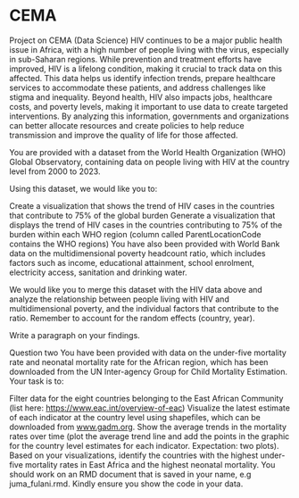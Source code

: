 # CEMA
Project on CEMA (Data Science)
HIV continues to be a major public health issue in Africa, with a high number of people living with the virus, especially in sub-Saharan regions. While prevention and treatment efforts have improved, HIV is a lifelong condition, making it crucial to track data on this affected. This data helps us identify infection trends, prepare healthcare services to accommodate these patients, and address challenges like stigma and inequality. Beyond health, HIV also impacts jobs, healthcare costs, and poverty levels, making it important to use data to create targeted interventions. By analyzing this information, governments and organizations can better allocate resources and create policies to help reduce transmission and improve the quality of life for those affected.

You are provided with a dataset from the World Health Organization (WHO) Global Observatory, containing data on people living with HIV at the country level from 2000 to 2023.

Using this dataset, we would like you to:

Create a visualization that shows the trend of HIV cases in the countries that contribute to 75% of the global burden
Generate a visualization that displays the trend of HIV cases in the countries contributing to 75% of the burden within each WHO region (column called ParentLocationCode contains the WHO regions)
You have also been provided with World Bank data on the multidimensional poverty headcount ratio, which includes factors such as income, educational attainment, school enrolment, electricity access, sanitation and drinking water.

We would like you to merge this dataset with the HIV data above and analyze the relationship between people living with HIV and multidimensional poverty, and the individual factors that contribute to the ratio. Remember to account for the random effects (country, year).

Write a paragraph on your findings.

Question two You have been provided with data on the under-five mortality rate and neonatal mortality rate for the African region, which has been downloaded from the UN Inter-agency Group for Child Mortality Estimation. Your task is to:

Filter data for the eight countries belonging to the East African Community (list here: https://www.eac.int/overview-of-eac)
Visualize the latest estimate of each indicator at the country level using shapefiles, which can be downloaded from www.gadm.org.
Show the average trends in the mortality rates over time (plot the average trend line and add the points in the graphic for the country level estimates for each indicator. Expectation: two plots).
Based on your visualizations, identify the countries with the highest under-five mortality rates in East Africa and the highest neonatal mortality.
You should work on an RMD document that is saved in your name, e.g juma_fulani.rmd. Kindly ensure you show the code in your data.
